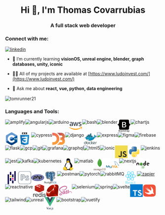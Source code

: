 <!--
**tomrunner21/tomrunner21** is a ✨ _special_ ✨ repository because its `README.md` (this file) appears on your GitHub profile.

Here are some ideas to get you started:

- 🔭 I’m currently working on ...
- 🌱 I’m currently learning ...
- 👯 I’m looking to collaborate on ...
- 🤔 I’m looking for help with ...
- 💬 Ask me about ...
- 📫 How to reach me: ...
- 😄 Pronouns: ...
- ⚡ Fun fact: ...
-->

<h1 align="center">Hi 👋, I'm Thomas Covarrubias</h1>
<h3 align="center">A full stack web developer</h3>

<h3 align="left">Connect with me:</h3>
<p>
<a href='https://linkedin.com/in/thomas-c-34a114110/'><img alt="linkedin" src="https://raw.githubusercontent.com/rahul-jha98/rahul-jha98/561d474902b59c7429ec22bb73e225696c27b202/assets/linkedin.svg" height='18px'/></a>
</p>

- 🌱 I’m currently learning **visionOS, unreal engine, blender, graph databases, unity, iconic**

- 👨‍💻 All of my projects are available at [https://www.ludoinvest.com/](https://www.ludoinvest.com/)

- 💬 Ask me about **react, vue, python, data engineering**





<p><img align="center" src="https://github-readme-stats.vercel.app/api/top-langs?username=tomrunner21&show_icons=true&theme=dark&title_color=ff0000&text_color=7300ff&locale=en&layout=compact" alt="tomrunner21" /></p>

<h3 align="left">Languages and Tools:</h3>
<p>
    <a href="https://aws.amazon.com/amplify/" target="_blank" rel="noreferrer">
    <img
        align="left"
        height="42px"
        alt="amplify"
        src="https://docs.amplify.aws/assets/logo-dark.svg"
    />
    </a>
    <a href="https://angular.io" target="_blank" rel="noreferrer">
    <img
        src="https://www.vectorlogo.zone/logos/angular/angular-icon.svg"
        alt="angularjs"
        align="left"
        height="42px"
    />
    </a>
    <a href="https://www.arduino.cc/" target="_blank" rel="noreferrer">
    <img
        src="https://cdn.worldvectorlogo.com/logos/arduino-1.svg"
        alt="arduino"
        align="left"
        height="42px"
    />
    </a>
    <a href="https://aws.amazon.com" target="_blank" rel="noreferrer">
    <img
        src="https://raw.githubusercontent.com/devicons/devicon/master/icons/amazonwebservices/amazonwebservices-original-wordmark.svg"
        alt="aws"
        align="left"
        height="42px"
    />
    </a>
    <a href="https://www.gnu.org/software/bash/" target="_blank" rel="noreferrer">
    <img
        src="https://www.vectorlogo.zone/logos/gnu_bash/gnu_bash-icon.svg"
        alt="bash"
        align="left"
        height="42px"
    />
    </a>
    <a href="https://www.blender.org/" target="_blank" rel="noreferrer">
    <img
        src="https://download.blender.org/branding/community/blender_community_badge_white.svg"
        alt="blender"
        align="left"
        height="42px"
    />
    </a>
    <a href="https://getbootstrap.com" target="_blank" rel="noreferrer">
    <img
        src="https://raw.githubusercontent.com/devicons/devicon/master/icons/bootstrap/bootstrap-plain-wordmark.svg"
        alt="bootstrap"
        align="left"
        height="42px"
    />
    </a>
    <a href="https://www.chartjs.org" target="_blank" rel="noreferrer">
    <img
        src="https://www.chartjs.org/media/logo-title.svg"
        alt="chartjs"
        align="left"
        height="42px"
    />
    </a>
    <a href="https://www.w3schools.com/cpp/" target="_blank" rel="noreferrer">
    <img
        src="https://raw.githubusercontent.com/devicons/devicon/master/icons/cplusplus/cplusplus-original.svg"
        alt="cplusplus"
        align="left"
        height="42px"
    />
    </a>
    <a href="https://www.w3schools.com/css/" target="_blank" rel="noreferrer">
    <img
        src="https://raw.githubusercontent.com/devicons/devicon/master/icons/css3/css3-original-wordmark.svg"
        alt="css3"
        align="left"
        height="42px"
    />
    </a>
    <a href="https://www.cypress.io" target="_blank" rel="noreferrer">
    <img
        src="https://raw.githubusercontent.com/simple-icons/simple-icons/6e46ec1fc23b60c8fd0d2f2ff46db82e16dbd75f/icons/cypress.svg"
        alt="cypress"
        align="left"
        height="42px"
    />
    </a>
    <a href="https://d3js.org/" target="_blank" rel="noreferrer">
    <img
        src="https://raw.githubusercontent.com/devicons/devicon/master/icons/d3js/d3js-original.svg"
        alt="d3js"
        align="left"
        height="42px"
    />
    </a>
    <a href="https://www.djangoproject.com/" target="_blank" rel="noreferrer">
    <img
        src="https://cdn.worldvectorlogo.com/logos/django.svg"
        alt="django"
        align="left"
        height="42px"
    />
    </a>
</p>
<p>
    <a href="https://www.docker.com/" target="_blank" rel="noreferrer">
    <img
        src="https://raw.githubusercontent.com/devicons/devicon/master/icons/docker/docker-original-wordmark.svg"
        alt="docker"
        align="left"
        height="42px"
    />
    </a>
    <a href="https://expressjs.com" target="_blank" rel="noreferrer">
    <img
        src="https://www.vectorlogo.zone/logos/expressjs/expressjs-ar21.svg"
        alt="express"
        align="left"
        height="42px"
    />
    </a>
    <a href="https://www.figma.com/" target="_blank" rel="noreferrer">
    <img
        src="https://www.vectorlogo.zone/logos/figma/figma-icon.svg"
        alt="figma"
        align="left"
        height="42px"
    />
    </a>
    <a href="https://firebase.google.com/" target="_blank" rel="noreferrer">
    <img
        src="https://www.vectorlogo.zone/logos/firebase/firebase-icon.svg"
        alt="firebase"
        align="left"
        height="42px"
    />
    </a>
    <a href="https://flask.palletsprojects.com/" target="_blank" rel="noreferrer">
    <img
        src="https://www.vectorlogo.zone/logos/pocoo_flask/pocoo_flask-icon.svg"
        alt="flask"
        align="left"
        height="42px"
    />
    </a>
    <a href="https://cloud.google.com" target="_blank" rel="noreferrer">
    <img
        src="https://www.vectorlogo.zone/logos/google_cloud/google_cloud-icon.svg"
        alt="gcp"
        align="left"
        height="42px"
    />
    </a>
    <a href="https://git-scm.com/" target="_blank" rel="noreferrer">
    <img
        src="https://www.vectorlogo.zone/logos/git-scm/git-scm-icon.svg"
        alt="git"
        align="left"
        height="42px"
    />
    </a>
    <a href="https://grafana.com" target="_blank" rel="noreferrer">
    <img
        src="https://www.vectorlogo.zone/logos/grafana/grafana-icon.svg"
        alt="grafana"
        align="left"
        height="42px"
    />
    </a>
    </a>
    <a href="https://graphql.org" target="_blank" rel="noreferrer">
    <img
        src="https://www.vectorlogo.zone/logos/graphql/graphql-icon.svg"
        alt="graphql"
        align="left"
        height="42px"
    />
    </a>
    <a href="https://www.w3.org/html/" target="_blank" rel="noreferrer">
    <img
        src="https://www.vectorlogo.zone/logos/w3_html5/w3_html5-ar21.svg"
        alt="html5"
        align="left"
        height="42px"
    />
    </a>
    <a href="https://ionicframework.com" target="_blank" rel="noreferrer">
    <img
        src="https://upload.wikimedia.org/wikipedia/commons/d/d1/Ionic_Logo.svg"
        alt="ionic"
        align="left"
        height="42px"
    />
    </a>
    <a
    href="https://developer.mozilla.org/en-US/docs/Web/JavaScript"
    target="_blank"
    rel="noreferrer"
    align="left"
    height="42px"
    >
    <img
        src="https://raw.githubusercontent.com/devicons/devicon/master/icons/javascript/javascript-original.svg"
        alt="javascript"
        align="left"
        height="42px"
    />
    </a>
    <a href="https://www.python.org" target="_blank" rel="noreferrer">
      <img
          src="https://raw.githubusercontent.com/devicons/devicon/master/icons/python/python-original.svg"
          alt="python"
          align="left"
          height="42px"
      />
    </a>
</p>
<p>
    <a href="https://www.jenkins.io" target="_blank" rel="noreferrer">
    <img
        src="https://www.vectorlogo.zone/logos/jenkins/jenkins-icon.svg"
        alt="jenkins"
        align="left"
        height="42px"
    />
    </a>
    <a href="https://jestjs.io" target="_blank" rel="noreferrer">
    <img
        src="https://www.vectorlogo.zone/logos/jestjsio/jestjsio-icon.svg"
        alt="jest"
        align="left"
        height="42px"
    />
    </a>
    <a href="https://kafka.apache.org/" target="_blank" rel="noreferrer">
    <img
        src="https://www.vectorlogo.zone/logos/apache_kafka/apache_kafka-icon.svg"
        alt="kafka"
        align="left"
        height="42px"
    />
    </a>
    <a href="https://kubernetes.io" target="_blank" rel="noreferrer">
    <img
        src="https://www.vectorlogo.zone/logos/kubernetes/kubernetes-icon.svg"
        alt="kubernetes"
        align="left"
        height="42px"
    />
    </a>
    <a href="https://www.linux.org/" target="_blank" rel="noreferrer">
    <img
        src="https://raw.githubusercontent.com/devicons/devicon/master/icons/linux/linux-original.svg"
        alt="linux"
        align="left"
        height="42px"
    />
    </a>
    <a href="https://www.mathworks.com/" target="_blank" rel="noreferrer">
    <img
        src="https://upload.wikimedia.org/wikipedia/commons/2/21/Matlab_Logo.png"
        alt="matlab"
        align="left"
        height="42px"
    />
    </a>
    <a href="https://www.mongodb.com/" target="_blank" rel="noreferrer">
    <img
        src="https://raw.githubusercontent.com/devicons/devicon/master/icons/mongodb/mongodb-original-wordmark.svg"
        alt="mongodb"
        align="left"
        height="42px"
    />
    </a>
    <a href="https://www.mysql.com/" target="_blank" rel="noreferrer">
    <img
        src="https://raw.githubusercontent.com/devicons/devicon/master/icons/mysql/mysql-original-wordmark.svg"
        alt="mysql"
        align="left"
        height="42px"
    />
    </a>
    <a href="https://nextjs.org/" target="_blank" rel="noreferrer">
    <img
        src="https://cdn.worldvectorlogo.com/logos/nextjs-2.svg"
        alt="nextjs"
        align="left"
        height="42px"
    />
    </a>
    <a href="https://nodejs.org" target="_blank" rel="noreferrer">
    <img
        src="https://raw.githubusercontent.com/devicons/devicon/master/icons/nodejs/nodejs-original-wordmark.svg"
        alt="nodejs"
        align="left"
        height="42px"
    />
    </a>
    <a href="https://pandas.pydata.org/" target="_blank" rel="noreferrer">
    <img
        src="https://raw.githubusercontent.com/devicons/devicon/2ae2a900d2f041da66e950e4d48052658d850630/icons/pandas/pandas-original.svg"
        alt="pandas"
        align="left"
        height="42px"
    />
    </a>
    <a href="https://www.photoshop.com/en" target="_blank" rel="noreferrer">
    <img
        src="https://raw.githubusercontent.com/devicons/devicon/master/icons/photoshop/photoshop-line.svg"
        alt="photoshop"
        align="left"
        height="42px"
    />
    </a>
    <a href="https://www.php.net" target="_blank" rel="noreferrer">
    <img
        src="https://raw.githubusercontent.com/devicons/devicon/master/icons/php/php-original.svg"
        alt="php"
        align="left"
        height="42px"
    />
    </a>
</p>
<p>
    <a href="https://www.postgresql.org" target="_blank" rel="noreferrer">
    <img
        src="https://raw.githubusercontent.com/devicons/devicon/master/icons/postgresql/postgresql-original-wordmark.svg"
        alt="postgresql"
        align="left"
        height="42px"
    />
    </a>
    <a href="https://postman.com" target="_blank" rel="noreferrer">
    <img
        src="https://www.vectorlogo.zone/logos/getpostman/getpostman-icon.svg"
        alt="postman"
        align="left"
        height="42px"
    />
    </a>
    <a href="https://pytorch.org/" target="_blank" rel="noreferrer">
    <img
        src="https://www.vectorlogo.zone/logos/pytorch/pytorch-icon.svg"
        alt="pytorch"
        align="left"
        height="42px"
    />
    </a>
    <a href="https://www.rabbitmq.com" target="_blank" rel="noreferrer">
    <img
        src="https://www.vectorlogo.zone/logos/rabbitmq/rabbitmq-icon.svg"
        alt="rabbitMQ"
        align="left"
        height="42px"
    />
    </a>
    <a href="https://reactjs.org/" target="_blank" rel="noreferrer">
    <img
        src="https://raw.githubusercontent.com/devicons/devicon/master/icons/react/react-original-wordmark.svg"
        alt="react"
        align="left"
        height="42px"
    />
    </a>
    <a href="https://reactnative.dev/" target="_blank" rel="noreferrer">
    <img
        src="https://reactnative.dev/img/header_logo.svg"
        alt="reactnative"
        align="left"
        height="42px"
    />
    </a>
    <a href="https://redis.io" target="_blank" rel="noreferrer">
    <img
        src="https://raw.githubusercontent.com/devicons/devicon/master/icons/redis/redis-original-wordmark.svg"
        alt="redis"
        align="left"
        height="42px"
    />
    </a>
    <a href="https://www.ruby-lang.org/en/" target="_blank" rel="noreferrer">
    <img
        src="https://raw.githubusercontent.com/devicons/devicon/master/icons/ruby/ruby-original.svg"
        alt="ruby"
        align="left"
        height="42px"
    />
    </a>
    <a href="https://sass-lang.com" target="_blank" rel="noreferrer">
    <img
        src="https://raw.githubusercontent.com/devicons/devicon/master/icons/sass/sass-original.svg"
        alt="sass"
        align="left"
        height="42px"
    />
    </a>
    <a href="https://www.selenium.dev" target="_blank" rel="noreferrer">
    <img
        src="https://raw.githubusercontent.com/detain/svg-logos/780f25886640cef088af994181646db2f6b1a3f8/svg/selenium-logo.svg"
        alt="selenium"
        align="left"
        height="42px"
    />
    </a>
    <a href="https://spring.io/" target="_blank" rel="noreferrer">
    <img
        src="https://www.vectorlogo.zone/logos/springio/springio-icon.svg"
        alt="spring"
        align="left"
        height="42px"
    />
    </a>
    <a href="https://svelte.dev" target="_blank" rel="noreferrer">
    <img
        src="https://upload.wikimedia.org/wikipedia/commons/1/1b/Svelte_Logo.svg"
        alt="svelte"
        align="left"
        height="42px"
    />
    </a>
    <a href="https://www.typescriptlang.org/" target="_blank" rel="noreferrer">
    <img
      src="https://raw.githubusercontent.com/devicons/devicon/master/icons/typescript/typescript-original.svg"
      alt="typescript"
      align="left"
      height="42px"
    />
    </a>
</p>
<p>
    <a href="https://developer.apple.com/swift/" target="_blank" rel="noreferrer">
    <img
        src="https://raw.githubusercontent.com/devicons/devicon/master/icons/swift/swift-original.svg"
        alt="swift"
        align="left"
        height="42px"
    />
    </a>
    <a href="https://tailwindcss.com/" target="_blank" rel="noreferrer">
    <img
        src="https://www.vectorlogo.zone/logos/tailwindcss/tailwindcss-icon.svg"
        alt="tailwind"
        align="left"
        height="42px"
    />
    </a>
    <a href="https://unrealengine.com/" target="_blank" rel="noreferrer">
    <img
        src="https://raw.githubusercontent.com/kenangundogan/fontisto/036b7eca71aab1bef8e6a0518f7329f13ed62f6b/icons/svg/brand/unreal-engine.svg"
        alt="unreal"
        align="left"
        height="42px"
    />
    </a>
    <a href="https://vuejs.org/" target="_blank" rel="noreferrer">
    <img
        src="https://raw.githubusercontent.com/devicons/devicon/master/icons/vuejs/vuejs-original-wordmark.svg"
        alt="vuejs"
        align="left"
        height="42px"
    />
    </a>
    <a href="https://getbootstrap.com/" target="_blank" rel="noreferrer">
    <img
        src="https://www.vectorlogo.zone/logos/getbootstrap/getbootstrap-ar21.svg"
        alt="bootstrap"
        align="left"
        height="42px"
    />
    </a>
    <a href="https://vuetifyjs.com/en/" target="_blank" rel="noreferrer">
    <img
        src="https://bestofjs.org/logos/vuetify.svg"
        alt="vuetify"
        align="left"
        height="42px"
    />
    </a>
    <a href="https://zapier.com" target="_blank" rel="noreferrer">
    <img
        src="https://www.vectorlogo.zone/logos/zapier/zapier-icon.svg"
        alt="zapier"
        width="40"
        height="40"
    />
    </a>
</p>


